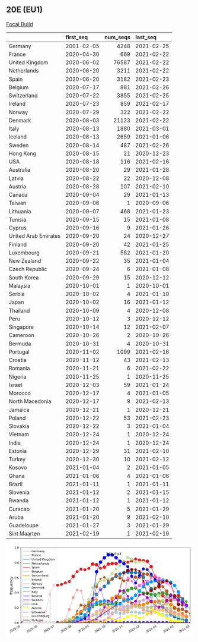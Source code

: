 

## 20E (EU1)
[Focal Build](https://nextstrain.org/groups/neherlab/ncov/20A.EU1?f_region=Europe)

|                      | first_seq   |   num_seqs | last_seq   |
|:---------------------|:------------|-----------:|:-----------|
| Germany              | 2001-02-05  |       4248 | 2021-02-25 |
| France               | 2020-04-30  |        669 | 2021-02-22 |
| United Kingdom       | 2020-06-02  |      76587 | 2021-02-22 |
| Netherlands          | 2020-06-20  |       3211 | 2021-02-22 |
| Spain                | 2020-06-20  |       3182 | 2021-02-23 |
| Belgium              | 2020-07-17  |        881 | 2021-02-26 |
| Switzerland          | 2020-07-22  |       3855 | 2021-02-25 |
| Ireland              | 2020-07-23  |        859 | 2021-02-17 |
| Norway               | 2020-07-29  |        322 | 2021-02-22 |
| Denmark              | 2020-08-03  |      21123 | 2021-02-22 |
| Italy                | 2020-08-13  |       1880 | 2021-03-01 |
| Iceland              | 2020-08-13  |       2659 | 2021-01-06 |
| Sweden               | 2020-08-14  |        487 | 2021-02-26 |
| Hong Kong            | 2020-08-15  |         21 | 2020-12-23 |
| USA                  | 2020-08-18  |        116 | 2021-02-16 |
| Australia            | 2020-08-20  |         29 | 2021-01-28 |
| Latvia               | 2020-08-22  |         22 | 2020-12-08 |
| Austria              | 2020-08-28  |        107 | 2021-02-10 |
| Canada               | 2020-09-04  |         29 | 2021-01-13 |
| Taiwan               | 2020-09-06  |          1 | 2020-09-06 |
| Lithuania            | 2020-09-07  |        468 | 2021-01-23 |
| Tunisia              | 2020-09-15  |         15 | 2021-01-08 |
| Cyprus               | 2020-09-16  |          9 | 2021-01-26 |
| United Arab Emirates | 2020-09-20  |         24 | 2020-12-27 |
| Finland              | 2020-09-20  |         42 | 2021-01-25 |
| Luxembourg           | 2020-09-21  |        582 | 2021-01-20 |
| New Zealand          | 2020-09-22  |         35 | 2021-01-04 |
| Czech Republic       | 2020-09-24  |          6 | 2021-01-08 |
| South Korea          | 2020-09-29  |         15 | 2020-12-12 |
| Malaysia             | 2020-10-01  |          1 | 2020-10-01 |
| Serbia               | 2020-10-02  |          4 | 2021-01-10 |
| Japan                | 2020-10-02  |         16 | 2021-01-12 |
| Thailand             | 2020-10-09  |          4 | 2020-12-08 |
| Peru                 | 2020-10-12  |          3 | 2020-12-12 |
| Singapore            | 2020-10-14  |         12 | 2021-02-07 |
| Cameroon             | 2020-10-26  |          2 | 2020-10-26 |
| Bermuda              | 2020-10-31  |          4 | 2020-10-31 |
| Portugal             | 2020-11-02  |       1099 | 2021-02-16 |
| Croatia              | 2020-11-12  |         43 | 2021-02-13 |
| Romania              | 2020-11-21  |          6 | 2021-02-22 |
| Nigeria              | 2020-11-25  |          1 | 2020-11-25 |
| Israel               | 2020-12-03  |         59 | 2021-01-24 |
| Morocco              | 2020-12-17  |          4 | 2021-01-05 |
| North Macedonia      | 2020-12-17  |          9 | 2021-02-13 |
| Jamaica              | 2020-12-21  |          1 | 2020-12-21 |
| Poland               | 2020-12-22  |         53 | 2021-02-23 |
| Slovakia             | 2020-12-22  |          3 | 2021-01-04 |
| Vietnam              | 2020-12-24  |          1 | 2020-12-24 |
| India                | 2020-12-24  |          1 | 2020-12-24 |
| Estonia              | 2020-12-29  |         31 | 2021-02-10 |
| Turkey               | 2020-12-30  |         10 | 2021-02-12 |
| Kosovo               | 2021-01-04  |          2 | 2021-01-05 |
| Ghana                | 2021-01-06  |          4 | 2021-01-06 |
| Brazil               | 2021-01-11  |          1 | 2021-01-11 |
| Slovenia             | 2021-01-12  |          2 | 2021-01-15 |
| Rwanda               | 2021-01-12  |          1 | 2021-01-12 |
| Curacao              | 2021-01-20  |          5 | 2021-01-29 |
| Aruba                | 2021-01-20  |          9 | 2021-02-10 |
| Guadeloupe           | 2021-01-27  |          3 | 2021-01-29 |
| Sint Maarten         | 2021-02-19  |          1 | 2021-02-19 |

![Overall trends 20A.EU1](/overall_trends_figures/overall_trends_20A.EU1.png)